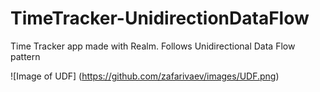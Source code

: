 # TimeTracker-UnidirectionDataFlow
Time Tracker app made with Realm. Follows Unidirectional Data Flow pattern

![Image of UDF]
(https://github.com/zafarivaev/images/UDF.png)
